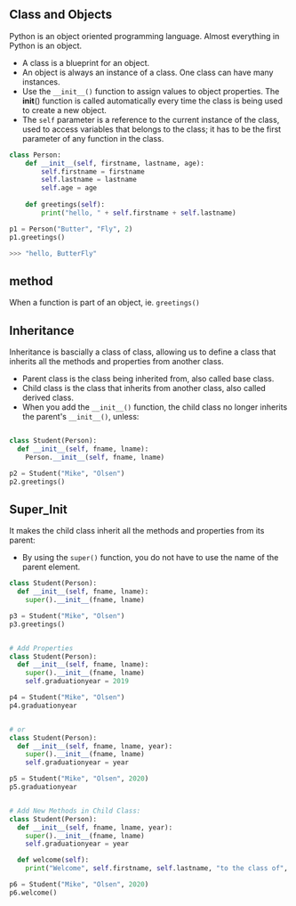 ## Class and Objects
Python is an object oriented programming language. Almost everything in Python is an object. <br />
- A class is a blueprint for an object.
- An object is always an instance of a class. One class can have many instances.
- Use the `__init__()` function to assign values to object properties. The __init__() function is called automatically every time the class is being used to create a new object.
- The `self` parameter is a reference to the current instance of the class, used to access variables that belongs to the class; it has to be the first parameter of any function in the class.

```python
class Person:
    def __init__(self, firstname, lastname, age):
        self.firstname = firstname
        self.lastname = lastname
        self.age = age
   
    def greetings(self):
        print("hello, " + self.firstname + self.lastname)

p1 = Person("Butter", "Fly", 2)
p1.greetings()

>>> "hello, ButterFly"
```

## method
When a function is part of an object, ie. `greetings()`

## Inheritance
Inheritance is bascially a class of class, allowing us to define a class that inherits all the methods and properties from another class.
- Parent class is the class being inherited from, also called base class.
- Child class is the class that inherits from another class, also called derived class.
- When you add the `__init__()` function, the child class no longer inherits the parent's `__init__()`, unless:

```python

class Student(Person):
  def __init__(self, fname, lname):
    Person.__init__(self, fname, lname)

p2 = Student("Mike", "Olsen")
p2.greetings()
```

## Super_Init
It makes the child class inherit all the methods and properties from its parent:
- By using the `super()` function, you do not have to use the name of the parent element.

```python
class Student(Person):
  def __init__(self, fname, lname):
    super().__init__(fname, lname)

p3 = Student("Mike", "Olsen")
p3.greetings()


# Add Properties
class Student(Person):
  def __init__(self, fname, lname):
    super().__init__(fname, lname)
    self.graduationyear = 2019

p4 = Student("Mike", "Olsen")
p4.graduationyear


# or
class Student(Person):
  def __init__(self, fname, lname, year):
    super().__init__(fname, lname)
    self.graduationyear = year

p5 = Student("Mike", "Olsen", 2020)
p5.graduationyear


# Add New Methods in Child Class:
class Student(Person):
  def __init__(self, fname, lname, year):
    super().__init__(fname, lname)
    self.graduationyear = year

  def welcome(self):
    print("Welcome", self.firstname, self.lastname, "to the class of", self.graduationyear)

p6 = Student("Mike", "Olsen", 2020)
p6.welcome()
```
